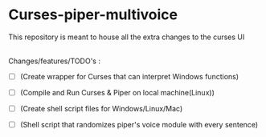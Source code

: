 # Curses-piper-multivoice
This repository is meant to house all the extra changes to the curses UI<br><br>

Changes/features/TODO's :<br> 
- [ ] (Create wrapper for Curses that can interpret Windows functions)
- [ ] (Compile and Run Curses & Piper on local machine(Linux))
- [ ] (Create shell script files for Windows/Linux/Mac) 
- [ ] (Shell script that randomizes piper's voice module with every sentence)

